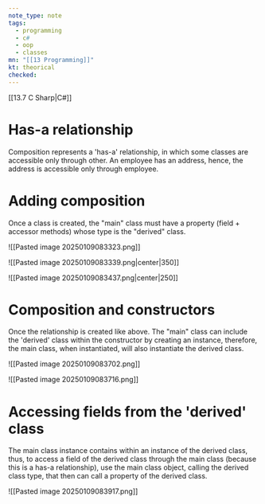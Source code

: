 ```yaml
---
note_type: note
tags:
  - programming
  - c#
  - oop
  - classes
mn: "[[13 Programming]]"
kt: theorical
checked: 
---
```

[[13.7 C Sharp|C#]]

# Has-a relationship
Composition represents a 'has-a' relationship, in which some classes are accessible only through other. An employee has an address, hence, the address is accessible only through employee.

# Adding composition
Once a class is created, the "main" class must have a property (field + accessor methods) whose type is the "derived" class.

![[Pasted image 20250109083323.png]]

![[Pasted image 20250109083339.png|center|350]]


![[Pasted image 20250109083437.png|center|250]]

# Composition and constructors
Once the relationship is created like above. The "main" class can include the 'derived' class within the constructor by creating an instance, therefore, the main class, when instantiated, will also instantiate the derived class.

![[Pasted image 20250109083702.png]]

![[Pasted image 20250109083716.png]]
# Accessing fields from the 'derived' class
The main class instance contains within an instance of the derived class, thus, to access a field of the derived class through the main class (because this is a has-a relationship), use the main class object, calling the derived class type, that then can call a property of the derived class.

![[Pasted image 20250109083917.png]]

